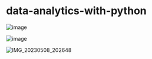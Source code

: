# data-analytics-with-python

![image](https://user-images.githubusercontent.com/59536110/230778966-1e7b1f12-60b6-454c-b865-d61294aa3130.png)


![image](https://user-images.githubusercontent.com/59536110/230778778-9c06b81d-c5c8-47f6-9124-d7510717116b.png)


![IMG_20230508_202648](https://github.com/colonel-chirag/data-analytics-with-python/assets/93399136/6054d544-b872-4334-9c5b-1379e2c8ff45)

